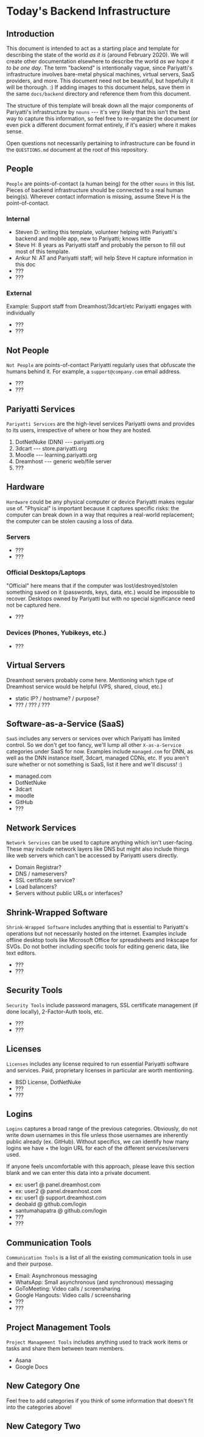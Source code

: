 # Today's Backend Infrastructure

## Introduction

This document is intended to act as a starting place and template for describing the state of the world _as it is_ (around February 2020). We will create other documentation elsewhere to describe the world _as we hope it to be one day_. The term "backend" is intentionally vague, since Pariyatti's infrastructure involves bare-metal physical machines, virtual servers, SaaS providers, and more. This document need not be beautiful, but hopefully it will be thorough. :) If adding images to this document helps, save them in the same `docs/backend` directory and reference them from this document.

The structure of this template will break down all the major components of Pariyatti's infrastructure by `nouns` --- it's very likely that this isn't the best way to capture this information, so feel free to re-organize the document (or even pick a different document format entirely, if it's easier) where it makes sense.

Open questions not necessarily pertaining to infrastructure can be found in the `QUESTIONS.md` document at the root of this repository.


## People

`People` are points-of-contact (a human being) for the other `nouns` in this list. Pieces of backend infrastructure should be connected to a real human being(s). Wherever contact information is missing, assume Steve H is the point-of-contact.

### Internal

- Steven D: writing this template, volunteer helping with Pariyatti's backend and mobile app, new to Pariyatti; knows little
- Steve H: 8 years as Pariyatti staff and probably the person to fill out most of this template.
- Ankur N: AT and Pariyatti staff; will help Steve H capture information in this doc
- ???
- ???

### External

Example: Support staff from Dreamhost/3dcart/etc Pariyatti engages with individually

- ???
- ???


## Not People

`Not People` are points-of-contact Pariyatti regularly uses that obfuscate the humans behind it. For example, a `support@company.com` email address.

- ???
- ???


## Pariyatti Services

`Pariyatti Services` are the high-level services Pariyatti owns and provides to its users, irrespective of where or how they are hosted.

1. DotNetNuke (DNN) --- pariyatti.org
2. 3dcart --- store.pariyatti.org
3. Moodle --- learning.pariyatti.org
4. Dreamhost --- generic web/file server
5. ???


## Hardware

`Hardware` could be any physical computer or device Pariyatti makes regular use of. "Physical" is important because it captures specific risks: the computer can break down in a way that requires a real-world replacement; the computer can be stolen causing a loss of data.

### Servers

- ???
- ???

### Official Desktops/Laptops

"Official" here means that if the computer was lost/destroyed/stolen something saved on it (passwords, keys, data, etc.) would be impossible to recover. Desktops owned by Pariyatti but with no special significance need not be captured here.

- ???

### Devices (Phones, Yubikeys, etc.)

- ???


## Virtual Servers

Dreamhost servers probably come here. Mentioning which type of Dreamhost service would be helpful (VPS, shared, cloud, etc.)

- static IP? / hostname? / purpose?
- ??? / ??? / ???


## Software-as-a-Service (SaaS)

`SaaS` includes any servers or services over which Pariyatti has limited control. So we don't get too fancy, we'll lump all other `X-as-a-Service` categories under SaaS for now. Examples include `managed.com` for DNN, as well as the DNN instance itself, 3dcart, managed CDNs, etc. If you aren't sure whether or not something is SaaS, list it here and we'll discuss! :)

- managed.com
- DotNetNuke
- 3dcart
- moodle
- GitHub
- ???


## Network Services

`Network Services` can be used to capture anything which isn't user-facing. These may include network layers like DNS but might also include things like web servers which can't be accessed by Pariyatti users directly.

- Domain Registrar?
- DNS / nameservers?
- SSL certificate service?
- Load balancers?
- Servers without public URLs or interfaces?


## Shrink-Wrapped Software

`Shrink-Wrapped Software` includes anything that is essential to Pariyatti's operations but not necessarily hosted on the internet. Examples include offline desktop tools like Microsoft Office for spreadsheets and Inkscape for SVGs. Do not bother including specific tools for editing generic data, like text editors.

- ???
- ???


## Security Tools

`Security Tools` include password managers, SSL certificate management (if done locally), 2-Factor-Auth tools, etc.

- ???
- ???


## Licenses

`Licenses` includes any license required to run essential Pariyatti software and services. Paid, proprietary licenses in particular are worth mentioning.

- BSD License, DotNetNuke
- ???
- ???


## Logins

`Logins` captures a broad range of the previous categories. Obviously, do not write down usernames in this file unless those usernames are inherently public already (ex. GitHub). Without specifics, we can identify how many logins we have + the login URL for each of the different services/servers used.

If anyone feels uncomfortable with this approach, please leave this section blank and we can enter this data into a private document.

- ex: user1 @ panel.dreamhost.com
- ex: user2 @ panel.dreamhost.com
- ex: user1 @ support.dreamhost.com
- deobald @ github.com/login
- santumahapatra @ github.com/login
- ???
- ???


## Communication Tools

`Communication Tools` is a list of all the existing communication tools in use and their purpose.

- Email: Asynchronous messaging
- WhatsApp: Small asynchronous (and synchronous) messaging
- GoToMeeting: Video calls / screensharing
- Google Hangouts: Video calls / screensharing
- ???
- ???


## Project Management Tools

`Project Management Tools` includes anything used to track work items or tasks and share them between team members.

- Asana
- Google Docs


## New Category One

Feel free to add categories if you think of some information that doesn't fit into the categories above!


## New Category Two
